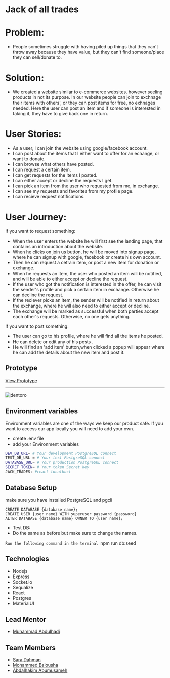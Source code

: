 # Jack of all trades
# Problem:
- People sometimes struggle with having piled up things that they can't throw away because they have value, but they can't find someone/place they can sell/donate to.

# Solution:
- We created a website similar to e-commerce websites. however seeling products in not its purpose. In our website people can join to exchnage their items with others', or they can post items for free, no exhnages needed. Here the user can post an item and if someone is interested in taking it, they have to give back one in return.

# User Stories:
- As a user, I can join the website using google/facebook account.
- I can post about the items that I either want to offer for an echange, or want to donate.
- I can browse what others have posted.
- I can request a certain item.
- I can get requests for the items I posted.
- I can either accept or decline the requests I get.
- I can pick an item from the user who requested from me, in exchange.
- I can see my requests and favorites from my profile page.
- I can recieve request notifications.

# User Journey:
If you want to request something:
- When the user enters the website he will first see the landing page, that contains an introduction about the website.
- When he clicks on join us button, he will be moved into signup page, where he can signup with google, facebook or create his own account.
- Then he can request a cetrain item, or post a new item for donation or exchange.
- When he requests an item, the user who posted an item will be notified, and will be able to either accept or decline the request.
- If the user who got the notification is interested in the offer, he can visit the sender's profile and pick a certain item in exchange. Otherwise he can decline the request.
- If the reciever picks an item, the sender will be notified in return about the exchange, where he will also need to either accept or decline.
- The exchange will be marked as successful when both parties accept each other's requests. Otherwise, no one gets anything.

If you want to post something:
- The user can go to his profile, where he will find all the items he posted.
- He can delete or edit any of his posts . 
- He will find an 'add item' button,when clicked a popup will appear where he can add the details about the new item and post it.

## **Prototype**

[View Prototype](https://www.figma.com/file/fPQZSpIJOamNJ9FMTg59x0/PWA-eCommerce-Theme-(Community)?node-id=184%3A0)

------------------------
![dentoro](https://i.imgur.com/E8s1cPE.png)

## **Environment variables**
Environment variables are one of the ways we keep our product safe. If you want to access our app locally you will need to add your own.
- create .env file
- add your Environment variables
```sh
DEV_DB_URL= # Your development PostgreSQL connect
TEST_DB_URL = # Your test PostgreSQL connect
DATABASE_URL= # Your production PostgreSQL connect
SECRET_TOKEN= # Your token Secret key
JACK_TRADES: #react localhost
```

## **Database Setup**

make sure you have installed PostgreSQL and pgcli 

```sql=
CREATE DATABASE {database name};
CREATE USER {user name} WITH superuser password {password}
ALTER DATABASE {database name} OWNER TO {user name};
```
- Test DB:
- Do the same as before but make sure to change the names.

` Run the following command in the terminal  `npm run db:seed` `

## **Technologies**
- Nodejs
- Express
- Socket.io
- Sequalize
- React
- Postgres
- MaterialUI

## **Lead Mentor**

- [Muhammad Abdulhadi](https://github.com/Mu7ammadAbed)

## **Team Members**

- [Sara Dahman](https://github.com/SaraDahman)
- [Mohammed Balousha](https://github.com/MohammedOmar123)
- [Abdalhakim Abumusameh](https://github.com/hkmusameh01)